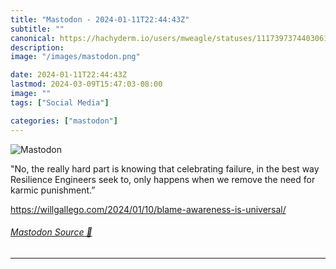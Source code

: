 ```yaml
---
title: "Mastodon - 2024-01-11T22:44:43Z"
subtitle: ""
canonical: https://hachyderm.io/users/mweagle/statuses/111739737440306178
description:
image: "/images/mastodon.png"

date: 2024-01-11T22:44:43Z
lastmod: 2024-03-09T15:47:03-08:00
image: ""
tags: ["Social Media"]

categories: ["mastodon"]
---
```

![Mastodon](/images/mastodon.png)

<p>&quot;No, the really hard part is knowing that celebrating failure, in the best way Resilience Engineers seek to, only happens when we remove the need for karmic punishment.”</p><p><a href="https://willgallego.com/2024/01/10/blame-awareness-is-universal/" target="_blank" rel="nofollow noopener noreferrer" translate="no"><span class="invisible">https://</span><span class="ellipsis">willgallego.com/2024/01/10/bla</span><span class="invisible">me-awareness-is-universal/</span></a></p>


###### [Mastodon Source 🐘](https://hachyderm.io/@mweagle/111739737440306178)

___
